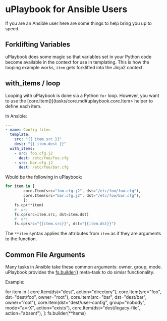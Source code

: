 # uPlaybook for Ansible Users

If you are an Ansible user here are some things to help bring you up to speed.

## Forklifting Variables

uPlaybook does some magic so that variables set in your Python code become available in
the context for use in templating.  This is how the looping example works, `item` gets
forklifted into the Jinja2 context.

## with_items / loop

Looping with uPlaybook is done via a Python `for` loop.  However, you want to use the
[core.Item()](tasks/core.md#uplaybook.core.Item> helper to define each item.

In Ansible:

```yaml
---
- name: Config files
  template:
    src: "{{ item.src }}"
    dest: "{{ item.dest }}"
  with_items:
    - src: foo.cfg.j2
      dest: /etc/foo/foo.cfg
    - src: bar.cfg.j2
      dest: /etc/foo/bar.cfg
```

Would be the following in uPlaybook:

```python
for item in [
        core.Item(src="foo.cfg.j2", dst="/etc/foo/foo.cfg"),
        core.Item(src="bar.cfg.j2", dst="/etc/foo/bar.cfg"),
        ]:
    fs.cp(**item)
    #  or:
    fs.cp(src=item.src, dst=item.dst)
    #  or:
    fs.cp(src="{{item.src}}", dst="{{item.dst}}")
```

The `**item` syntax applies the attributes from `item` as if they are arguments to the
function.

## Common File Arguments

Many tasks in Ansible take these common arguments: owner, group, mode.  uPlaybook provides
the [fs.builder()](tasks/fs.md#uplaybook.fs.builder) meta-task to do simiar functionality.

Example:

for item in [
        core.Item(dst="dest", action="directory"),
        core.Item(src="foo", dst="dest/foo", owner="root"),
        core.Item(src="bar", dst="dest/bar", owner="root"),
        core.Item(dst="dest/user-config", group="nobody", mode="a=rX", action="exists"),
        core.Item(dst="dest/legacy-file", action="absent"),
        ]:
    fs.builder(**items)

<!-- vim: set tw=90: -->

